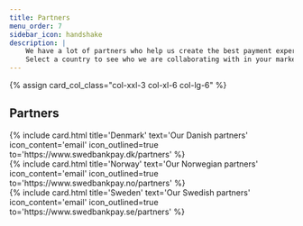```yaml
---
title: Partners
menu_order: 7
sidebar_icon: handshake
description: |
    We have a lot of partners who help us create the best payment experience.
    Select a country to see who we are collaborating with in your market(s).
---
```


{% assign card_col_class="col-xxl-3 col-xl-6 col-lg-6" %}

  <h2 id="front-page-extra-resources" class="heading-line">Partners</h2>
  <div class="row mt-4">
      <div class="{{ card_col_class }}">
          {% include card.html title='Denmark'
              text='Our Danish partners'
              icon_content='email'
              icon_outlined=true
              to='https://www.swedbankpay.dk/partners'
          %}
      </div>
            <div class="{{ card_col_class }}">
          {% include card.html title='Norway'
              text='Our Norwegian partners'
              icon_content='email'
              icon_outlined=true
              to='https://www.swedbankpay.no/partners'
          %}
      </div>
            <div class="{{ card_col_class }}">
          {% include card.html title='Sweden'
              text='Our Swedish partners'
              icon_content='email'
              icon_outlined=true
              to='https://www.swedbankpay.se/partners'
          %}
      </div>
  </div>
